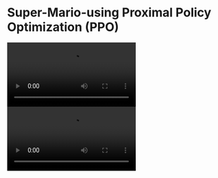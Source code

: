 # Super-Mario-using Proximal Policy Optimization (PPO)
![Alt Text](https://github.com/Rahul-Choudhary-3614/Super-Mario-/blob/main/results/test_0.mp4)
![Alt Text](https://github.com/Rahul-Choudhary-3614/Super-Mario-/blob/main/results/test_1.mp4)

